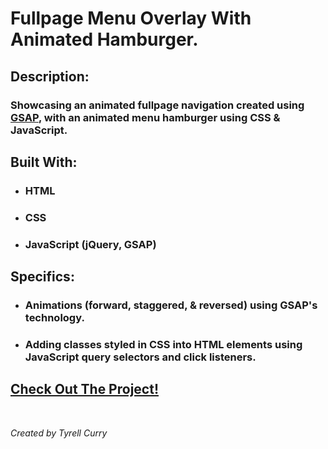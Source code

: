 # Fullpage Menu Overlay With Animated Hamburger.

## Description: 
### Showcasing an animated fullpage navigation created using [GSAP](https://greensock.com/), with an animated menu hamburger using CSS & JavaScript.

## Built With:
- ### HTML
- ### CSS
- ### JavaScript (jQuery, GSAP)

## Specifics:
- ### Animations (forward, staggered, & reversed) using GSAP's technology.
- ### Adding classes styled in CSS into HTML elements using JavaScript query selectors and click listeners.


## [Check Out The Project!](https://tyrellcurry.github.io/fullpagemenu/)

<br />

*Created by Tyrell Curry*